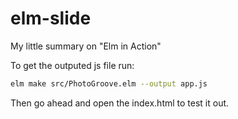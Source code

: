 # elm-slide
My little summary on "Elm in Action"


To get the outputed js file run:

```bash
elm make src/PhotoGroove.elm --output app.js
```

Then go ahead and open the index.html to test it out.